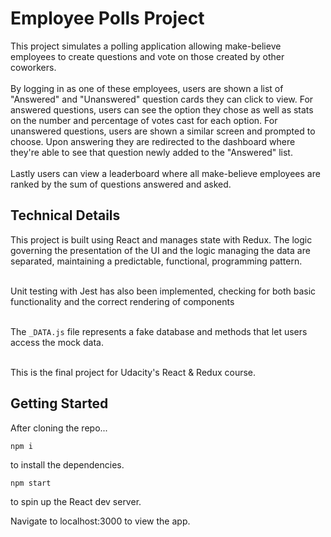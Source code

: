 # Employee Polls Project

This project simulates a polling application allowing make-believe employees to create questions and vote on those created by other coworkers.<br><br>
By logging in as one of these employees, users are shown a list of "Answered" and "Unanswered" question cards they can click to view. For answered questions, users can see the option they chose as well as stats on the number and percentage of votes cast for each option. For unanswered questions, users are shown a similar screen and prompted to choose. Upon answering they are redirected to the dashboard where they're able to see that question newly added to the "Answered" list.<br><br>
Lastly users can view a leaderboard where all make-believe employees are ranked by the sum of questions answered and asked.

## Technical Details

This project is built using React and manages state with Redux. The logic governing the presentation of the UI and the logic managing the data are separated, maintaining a predictable, functional, programming pattern.<br><br>

Unit testing with Jest has also been implemented, checking for both basic functionality and the correct rendering of components<br><br>

The `_DATA.js` file represents a fake database and methods that let users access the mock data.<br><br>

This is the final project for Udacity's React & Redux course.

## Getting Started

After cloning the repo...

```
npm i
```

to install the dependencies.

```
npm start
```

to spin up the React dev server.

Navigate to localhost:3000 to view the app.
